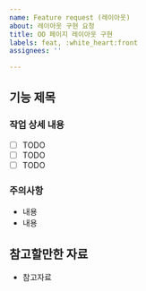 ```yaml
---
name: Feature request (레이아웃)
about: 레이아웃 구현 요청
title: OO 페이지 레이아웃 구현
labels: feat, :white_heart:front
assignees: ''

---
```


## 기능 제목

### 작업 상세 내용

- [ ] TODO
- [ ] TODO
- [ ] TODO

### 주의사항

<!-- 해당 내용이 없으면 삭제해주세요 -->

- 내용
- 내용

## 참고할만한 자료

<!-- 해당 내용이 없으면 삭제해주세요 -->

- 참고자료
